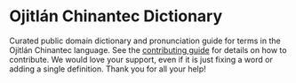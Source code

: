 
# Ojitlán Chinantec Dictionary

Curated public domain dictionary and pronunciation guide for terms in the Ojitlán Chinantec language. See the [contributing guide](https://github.com/drumworkteam/term/blob/make/.github/contributing.md) for details on how to contribute. We would love your support, even if it is just fixing a word or adding a single definition. Thank you for all your help!